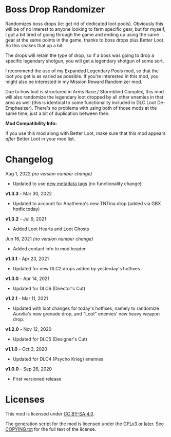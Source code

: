 Boss Drop Randomizer
====================

Randomizes boss drops (ie: get rid of dedicated loot pools).  Obviously this will
be of no interest to anyone looking to farm specific gear, but for myself, I got
a bit tired of going through the game and ending up using the same gear at the same
points in the game, thanks to boss drops plus Better Loot.  So this shakes that
up a bit.

The drops will retain the *type* of drop, so if a boss was going to drop a specific
legendary shotgun, you will get a legendary shotgun of some sort.

I recommend the use of my Expanded Legendary Pools mod, so that the loot you get
is as varied as possible.  If you're interested in this mod, you might also be
interested in my Mission Reward Randomizer mod.

Due to how loot is structured in Arms Race / Stormblind Complex, this mod will
also randomize the legendary loot dropped by all other enemies in that area as
well (this is identical to some functionality included in DLC Loot De-Emphasizer).
There's no problems with using both of those mods at the same time; just a bit
of duplication between then.

**Mod Compatibility Info:**

If you use this mod along with Better Loot, make sure that this mod appears *after*
Better Loot in your mod list.

Changelog
=========

Aug 1, 2022 *(no version number change)*
 * Updated to use [new metadata tags](https://github.com/apple1417/blcmm-parsing/tree/master/blimp)
   (no functionality change)

**v1.3.3** - Mar 30, 2022
 * Updated to account for Anathema's new TNTina drop (added via GBX hotfix today)

**v1.3.2** - Jul 9, 2021
 * Added Loot Hearts and Loot Ghosts

Jun 16, 2021 *(no version number change)*
 * Added contact info to mod header

**v1.3.1** - Apr 23, 2021
 * Updated for new DLC2 drops added by yesterday's hotfixes

**v1.3.0** - Apr 14, 2021
 * Updated for DLC6 (Director's Cut)

**v1.2.1** - Mar 11, 2021
 * Updated with loot changes for today's hotfixes, namely to randomize Aurelia's
   new grenade drop, and "Loot" enemies' new heavy weapon drop.

**v1.2.0** - Nov 12, 2020
 * Updated for DLC5 (Designer's Cut)

**v1.1.0** - Oct 3, 2020
 * Updated for DLC4 (Psycho Krieg) enemies

**v1.0.0** - Sep 26, 2020
 * First versioned release
 
Licenses
========

This mod is licensed under [CC BY-SA 4.0](https://creativecommons.org/licenses/by-sa/4.0/).

The generation script for the mod is licensed under the
[GPLv3 or later](https://www.gnu.org/licenses/quick-guide-gplv3.html).
See [COPYING.txt](../../COPYING.txt) for the full text of the license.


